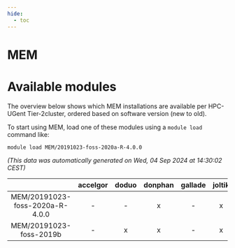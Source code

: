 ```yaml
---
hide:
  - toc
---
```


MEM
===

# Available modules


The overview below shows which MEM installations are available per HPC-UGent Tier-2cluster, ordered based on software version (new to old).

To start using MEM, load one of these modules using a `module load` command like:

```shell
module load MEM/20191023-foss-2020a-R-4.0.0
```

*(This data was automatically generated on Wed, 04 Sep 2024 at 14:30:02 CEST)*  

| |accelgor|doduo|donphan|gallade|joltik|shinx|skitty|
| :---: | :---: | :---: | :---: | :---: | :---: | :---: | :---: |
|MEM/20191023-foss-2020a-R-4.0.0|-|-|x|-|x|-|-|
|MEM/20191023-foss-2019b|-|x|x|-|x|-|-|
